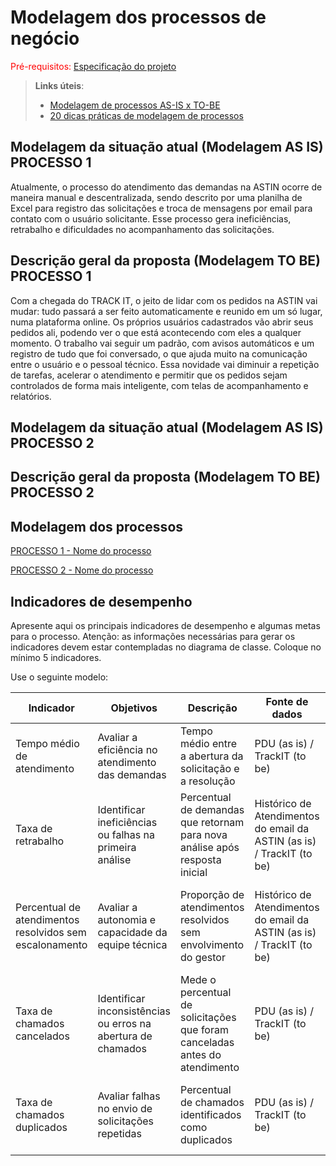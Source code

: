 # Modelagem dos processos de negócio

<span style="color:red">Pré-requisitos: <a href="02-Especificacao.md"> Especificação do projeto</a></span>

> **Links úteis**:
> - [Modelagem de processos AS-IS x TO-BE](https://dheka.com.br/modelagem-as-is-to-be/)
> - [20 dicas práticas de modelagem de processos](https://dheka.com.br/20-dicas-praticas-de-modelagem-de-processos/)

## Modelagem da situação atual (Modelagem AS IS) PROCESSO 1

Atualmente, o processo do atendimento das demandas na ASTIN ocorre de maneira manual e descentralizada, sendo descrito por uma planilha de Excel para registro das solicitações e troca de mensagens por email para contato com o usuário solicitante. Esse processo gera ineficiências, retrabalho e dificuldades no acompanhamento das solicitações.

## Descrição geral da proposta (Modelagem TO BE) PROCESSO 1

Com a chegada do TRACK IT, o jeito de lidar com os pedidos na ASTIN vai mudar: tudo passará a ser feito automaticamente e reunido em um só lugar, numa plataforma online. Os próprios usuários cadastrados vão abrir seus pedidos ali, podendo ver o que está acontecendo com eles a qualquer momento. O trabalho vai seguir um padrão, com avisos automáticos e um registro de tudo que foi conversado, o que ajuda muito na comunicação entre o usuário e o pessoal técnico. Essa novidade vai diminuir a repetição de tarefas, acelerar o atendimento e permitir que os pedidos sejam controlados de forma mais inteligente, com telas de acompanhamento e relatórios.

## Modelagem da situação atual (Modelagem AS IS) PROCESSO 2


## Descrição geral da proposta (Modelagem TO BE) PROCESSO 2



## Modelagem dos processos

[PROCESSO 1 - Nome do processo](./processes/fluxo-atendimento-demandas.md "Detalhamento do processo 1.")

[PROCESSO 2 - Nome do processo](./processes/fluxo-de-relatorios.md "Detalhamento do processo 2.")


## Indicadores de desempenho

Apresente aqui os principais indicadores de desempenho e algumas metas para o processo. Atenção: as informações necessárias para gerar os indicadores devem estar contempladas no diagrama de classe. Coloque no mínimo 5 indicadores.

Use o seguinte modelo:

| **Indicador** | **Objetivos** | **Descrição** | **Fonte de dados** | **Fórmula de cálculo** |
| ---           | ---           | ---           | ---             | ---             |
| Tempo médio de atendimento | Avaliar a eficiência no atendimento das demandas | Tempo médio entre a abertura da solicitação e a resolução | PDU (as is) / TrackIT (to be) | soma dos tempos de atendimento / número de atendimentos |
| Taxa de retrabalho               | Identificar ineficiências ou falhas na primeira análise                      | Percentual de demandas que retornam para nova análise após resposta inicial | Histórico de Atendimentos do email da ASTIN (as is) / TrackIT (to be) | (nº de demandas reabertas / nº total de demandas) * 100                  |
| Percentual de atendimentos resolvidos sem escalonamento | Avaliar a autonomia e capacidade da equipe técnica                          | Proporção de atendimentos resolvidos sem envolvimento do gestor          | Histórico de Atendimentos do email da ASTIN (as is) / TrackIT (to be)  | (nº de atendimentos sem escalonamento / nº total de atendimentos) * 100 |
| Taxa de chamados cancelados        | Identificar inconsistências ou erros na abertura de chamados                | Mede o percentual de solicitações que foram canceladas antes do atendimento    | PDU (as is) / TrackIT (to be)    | (nº de chamados cancelados / nº total de chamados abertos) * 100             |
| Taxa de chamados duplicados        | Avaliar falhas no envio de solicitações repetidas                           | Percentual de chamados identificados como duplicados                            | PDU (as is) / TrackIT (to be)    | (nº de chamados duplicados / nº total de chamados abertos) * 100             |
